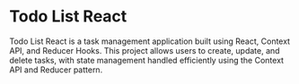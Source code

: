 # Todo List React 

Todo List React is a task management application built using React, Context API, and Reducer Hooks. This project allows users to create, update, and delete tasks, with state management handled efficiently using the Context API and Reducer pattern. 
